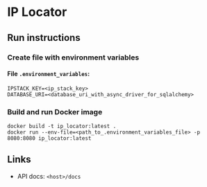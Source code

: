 # IP Locator

## Run instructions
### Create file with environment variables
#### File `.environment_variables`:
```aiignore
IPSTACK_KEY=<ip_stack_key>
DATABASE_URI=<database_uri_with_async_driver_for_sqlalchemy>
```

### Build and run Docker image
```aiignore
docker build -t ip_locator:latest .
docker run --env-file=<path_to_.environment_variables_file> -p 8080:8080 ip_locator:latest
```

## Links
 - API docs: `<host>/docs`
